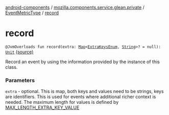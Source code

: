 [android-components](../../index.md) / [mozilla.components.service.glean.private](../index.md) / [EventMetricType](index.md) / [record](./record.md)

# record

`@JvmOverloads fun record(extra: `[`Map`](https://kotlinlang.org/api/latest/jvm/stdlib/kotlin.collections/-map/index.html)`<`[`ExtraKeysEnum`](index.md#ExtraKeysEnum)`, `[`String`](https://kotlinlang.org/api/latest/jvm/stdlib/kotlin/-string/index.html)`>? = null): `[`Unit`](https://kotlinlang.org/api/latest/jvm/stdlib/kotlin/-unit/index.html) [(source)](https://github.com/mozilla-mobile/android-components/blob/master/components/service/glean/src/main/java/mozilla/components/service/glean/private/EventMetricType.kt#L51)

Record an event by using the information provided by the instance of this class.

### Parameters

`extra` - optional. This is map, both keys and values need to be strings, keys are
    identifiers. This is used for events where additional richer context is needed.
    The maximum length for values is defined by [MAX_LENGTH_EXTRA_KEY_VALUE](#)